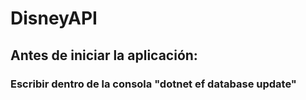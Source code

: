 # DisneyAPI

## Antes de iniciar la aplicación:
### Escribir dentro de la consola "dotnet ef database update"
